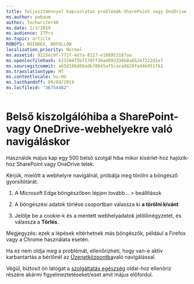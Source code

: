 ```yaml
---
title: Teljesítménnyel kapcsolatos problémák-SharePoint vagy OneDrive
ms.author: pebaum
author: Techwriter40
ms.date: 1/3/2019
ms.audience: ITPro
ms.topic: article
ROBOTS: NOINDEX, NOFOLLOW
localization_priority: Normal
ms.assetid: 9225ec0f-771f-4d7a-8157-e188953107aa
ms.openlocfilehash: 621504f5b7170ff36ad093330b8a662e7222d1e7
ms.sourcegitcommit: a65d196d00adb70045af5caca9828fe44b951f61
ms.translationtype: MT
ms.contentlocale: hu-HU
ms.lasthandoff: 09/04/2019
ms.locfileid: "36754482"
---
```

# <a name="internal-server-error-when-navigating-to-sharepoint-or-onedrive-sites"></a>Belső kiszolgálóhiba a SharePoint-vagy OneDrive-webhelyekre való navigáláskor

Használók május kap egy 500 belső szolgál hiba mikor kísérlet-hoz hajózik-hoz SharePoint vagy OneDrive telek. 

Kérjük, mielőtt a webhelyre navigálnál, próbálja meg törölni a böngésző gyorsítótárát.


1. A Microsoft Edge böngészőben lépjen tovább... > beállítások

2. A böngészési adatok törlése csoportban válassza ki **a törölni kívánt**

3. Jelölje be a cookie-k és a mentett webhelyadatok jelölőnégyzetet, és válassza a **Törlés**.

Megjegyzés: ezek a lépések eltérhetnek más böngészők, például a Firefox vagy a Chrome használata esetén.

Ha ez nem oldja meg a problémát, ellenőrizheti, hogy van-e aktív karbantartás a bérlőnél az [Üzenetközpontba](https://portal.office.com/adminportal/home#/MessageCenter)való navigálással.

Végül, biztosít ön látogat a [szolgáltatás egészség](https://portal.office.com/adminportal/home#/servicehealth) oldal-hoz ellenőriz részére akármi figyelmeztetéseket/eset amit május előfordul.

